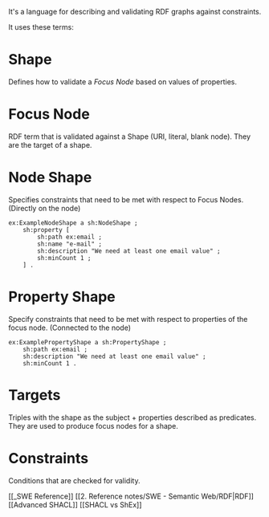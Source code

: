 It's a language for describing and validating RDF graphs against constraints.

It uses these terms:

# Shape
Defines how to validate a *Focus Node* based on values of properties.

# Focus Node
RDF term that is validated against a Shape (URI, literal, blank node). They are the target of a shape.

# Node Shape
Specifies constraints that need to be met with respect to Focus Nodes. 
(Directly on the node)

```turtle
ex:ExampleNodeShape a sh:NodeShape ;
	sh:property [
		sh:path ex:email ;
		sh:name "e-mail" ;
		sh:description "We need at least one email value" ;
		sh:minCount 1 ;
	] .
```

# Property Shape
Specify constraints that need to be met with respect to properties of the focus node.
(Connected to the node)

```turtle
ex:ExamplePropertyShape a sh:PropertyShape ;
	sh:path ex:email ;
	sh:description "We need at least one email value" ;
	sh:minCount 1 .
```
# Targets
Triples with the shape as the subject + properties described as predicates.
They are used to produce focus nodes for a shape.

# Constraints
Conditions that are checked for validity.


[[_SWE Reference]]
[[2. Reference notes/SWE - Semantic Web/RDF|RDF]]
[[Advanced SHACL]]
[[SHACL vs ShEx]]